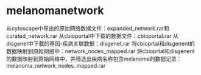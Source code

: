 # melanomanetwork
从cytoscape中导出的原始网络数据文件：expanded_network.rar和curated_network.rar
从cbioportal中下载的数据文件：cbioportal.rar
从disgenet中下载的基因-疾病关联数据：disgenet.rar
将cbioprtal和disgenent的数据映射到原始网络中：network_nodes_mapped.rar
将cbioprtal和disgenent的数据映射到原始网络中，并筛选出疾病名称包含melanoma的数据记录：melanoma_network_nodes_mapped.rar
